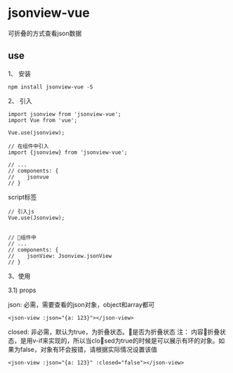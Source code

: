 # jsonview-vue

可折叠的方式查看json数据

## use

1、 安装

```
npm install jsonview-vue -S
```

2、 引入

```
import jsonview from 'jsonview-vue';
import Vue from 'vue';

Vue.use(jsonview);
```

```
// 在组件中引入
import {jsonview} from 'jsonview-vue';

// ...
// components: {
//    jsonvue
// }
```
script标签
```
// 引入js
Vue.use(Jsonview);


// 组件中
// ...
// components: {
//    jsonView: Jsonview.jsonView
// }
```

3、使用

3.1) props

json: 必需，需要查看的json对象，object和array都可

```
<json-view :json="{a: 123}"></json-view>
```

closed: 非必需，默认为true，为折叠状态。是否为折叠状态
注： 内容折叠状态，是用v-if来实现的，所以当closed为true的时候是可以展示有环的对象。如果为false，对象有环会报错，请根据实际情况设置该值

```
<json-view :json="{a: 123}" :closed="false"></json-view>
```






